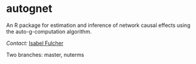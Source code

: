 # autognet

An R package for estimation and inference of network causal effects
using the auto-g-computation algorithm.

*Contact:* [Isabel Fulcher](mailto:isabelfulcher@g.harvard.edu)

Two branches: master, nuterms

<br>
